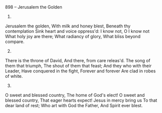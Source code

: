 898 – Jerusalem the Golden


1.
Jerusalem the golden,
With milk and honey blest,
Beneath thy contemplation
Sink heart and voice oppress'd:
I know not, O I know not
What holy joy are there;
What radiancy of glory,
What bliss beyond compare.

2.
There is the throne of David,
And there, from care releas'd.
The song of them that triumph,
The shout of them that feast;
And they who with their Leader,
Have conquered in the fight,
Forever and forever
Are clad in robes of white.

3.
O sweet and blessed country,
The home of God's elect!
O sweet and blessed country,
That eager hearts expect!
Jesus in mercy bring us
To that dear land of rest;
Who art with God the Father,
And Spirit ever blest.


